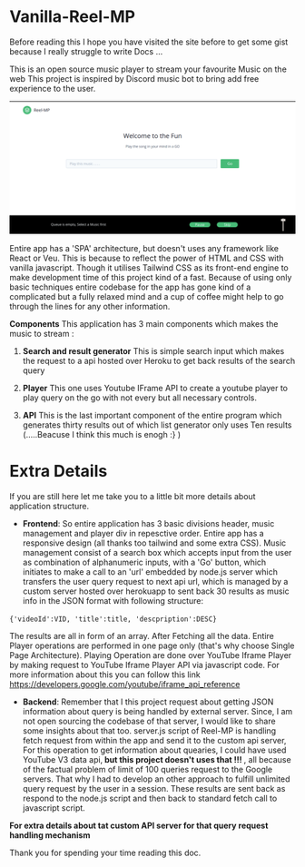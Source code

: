 # Vanilla-Reel-MP
Before reading this I hope you have visited the site before to get some gist because I really struggle to write Docs ... 

This is an open source music player to stream your favourite Music on the web
This project is inspired by Discord music bot to bring add free experience to the user.
<br/>


![alt text](https://github.com/rak3n/Vanilla-Reel-MP/blob/master/assets/Screenshot%20from%202020-06-06%2019.52.55.png)


Entire app has a 'SPA' architecture, but doesn't uses any framework like React or Veu. This is because to reflect the power of HTML and CSS with vanilla javascript. Though it utilises Tailwind CSS as its front-end engine to make development time of this project kind of a fast.
Because of using only basic techniques entire codebase for the app has gone kind of a complicated but a fully relaxed mind and a cup of coffee might help to go through the lines for any other information.

<b>Components</b>
This application has 3 main components which makes the music to stream :
1. <b>Search and result generator</b>
  This is simple search input which makes the request to a api hosted over Heroku to get back results of the search query
  
2. <b>Player</b>
  This one uses Youtube IFrame API to create a youtube player to play query on the go with not every but all necessary controls.
  
3. <b>API</b>
  This is the last important component of the entire program which generates thirty results out of which list generator only     uses Ten results (.....Beacuse I think this much is enogh :} )

 
# Extra Details
If you are still here let me take you to a little bit more details about application structure.

* <b>Frontend</b>: 
So entire application has 3 basic divisions header, music management and player div in repesctive order. Entire app has a responsive design (all thanks too tailwind and some extra CSS). Music management consist of a search box which accepts input from the user as combination of alphanumeric inputs, with a 'Go' button, which initiates to make a call to an 'url' embedded by node.js server which transfers the user query request to next api url, which is managed by a custom server hosted over herokuapp to sent back 30 results as music info in the JSON format with following structure:

<code>{'videoId':VID, 'title':title, 'descpription':DESC}</code>

The results are all in form of an array.
After Fetching all the data. Entire Player operations are performed in one page only (that's why choose Single Page Architecture). 
Playing Operation are done over YouTube Iframe Player by making request to YouTube Iframe Player API via javascript code. For more information about this you can follow this link https://developers.google.com/youtube/iframe_api_reference


* <b>Backend</b>: 
Remember that I this project request about getting JSON information about query is being handled by external server. Since, I am not open sourcing the codebase of that server, I would like to share some insights about that too.
server.js script of Reel-MP is handling fetch request from within the app and send it to the custom api server, For this operation to get information about quearies, I could have used YouTube V3 data api,<b> but this project doesn't uses that !!! </b>, all because of the factual problem of limit of 100 queries request to the Google servers. That why I had to develop an other approach to fulfill unlimited query request by the user in a session.
These results are sent back as respond to the node.js script and then back to standard fetch call to javascript script.

<b>For extra details about tat custom API server for that query request handling mechanism </b>


Thank you for spending your time reading this doc.

